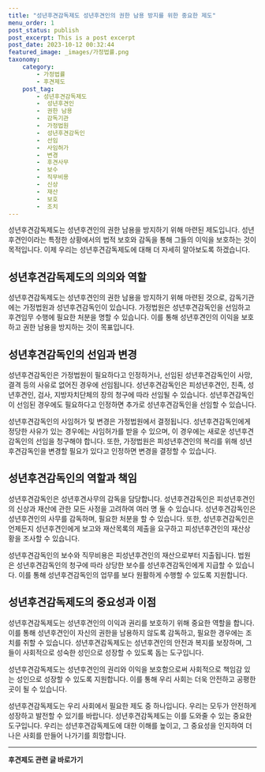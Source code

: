 ```yaml
---
title: "성년후견감독제도 성년후견인의 권한 남용 방지를 위한 중요한 제도"
menu_order: 1
post_status: publish
post_excerpt: This is a post excerpt
post_date: 2023-10-12 00:32:44
featured_image: _images/가정법률.png
taxonomy:
    category:
        - 가정법률
        - 후견제도
    post_tag:
        - 성년후견감독제도
        -  성년후견인
        -  권한 남용
        -  감독기관
        -  가정법원
        -  성년후견감독인
        -  선임
        -  사임허가
        -  변경
        -  후견사무
        -  보수
        -  직무비용
        -  신상
        -  재산
        -  보호
        -  조치
---
```



성년후견감독제도는 성년후견인의 권한 남용을 방지하기 위해 마련된 제도입니다. 성년후견인이라는 특정한 상황에서의 법적 보호와 감독을 통해 그들의 이익을 보호하는 것이 목적입니다. 이제 우리는 성년후견감독제도에 대해 더 자세히 알아보도록 하겠습니다.

## 성년후견감독제도의 의의와 역할

성년후견감독제도는 성년후견인의 권한 남용을 방지하기 위해 마련된 것으로, 감독기관에는 가정법원과 성년후견감독인이 있습니다. 가정법원은 성년후견감독인을 선임하고 후견임무 수행에 필요한 처분을 명할 수 있습니다. 이를 통해 성년후견인의 이익을 보호하고 권한 남용을 방지하는 것이 목표입니다.

## 성년후견감독인의 선임과 변경

성년후견감독인은 가정법원이 필요하다고 인정하거나, 선임된 성년후견감독인이 사망, 결격 등의 사유로 없어진 경우에 선임됩니다. 성년후견감독인은 피성년후견인, 친족, 성년후견인, 검사, 지방자치단체의 장의 청구에 따라 선임될 수 있습니다. 성년후견감독인이 선임된 경우에도 필요하다고 인정하면 추가로 성년후견감독인을 선임할 수 있습니다.

성년후견감독인의 사임허가 및 변경은 가정법원에서 결정됩니다. 성년후견감독인에게 정당한 사유가 있는 경우에는 사임허가를 받을 수 있으며, 이 경우에는 새로운 성년후견감독인의 선임을 청구해야 합니다. 또한, 가정법원은 피성년후견인의 복리를 위해 성년후견감독인을 변경할 필요가 있다고 인정하면 변경을 결정할 수 있습니다.

## 성년후견감독인의 역할과 책임

성년후견감독인은 성년후견사무의 감독을 담당합니다. 성년후견감독인은 피성년후견인의 신상과 재산에 관한 모든 사정을 고려하여 여러 명 둘 수 있습니다. 성년후견감독인은 성년후견인의 사무를 감독하며, 필요한 처분을 할 수 있습니다. 또한, 성년후견감독인은 언제든지 성년후견인에게 보고와 재산목록의 제출을 요구하고 피성년후견인의 재산상황을 조사할 수 있습니다.

성년후견감독인의 보수와 직무비용은 피성년후견인의 재산으로부터 지출됩니다. 법원은 성년후견감독인의 청구에 따라 상당한 보수를 성년후견감독인에게 지급할 수 있습니다. 이를 통해 성년후견감독인의 업무를 보다 원활하게 수행할 수 있도록 지원합니다.

## 성년후견감독제도의 중요성과 이점

성년후견감독제도는 성년후견인의 이익과 권리를 보호하기 위해 중요한 역할을 합니다. 이를 통해 성년후견인이 자신의 권한을 남용하지 않도록 감독하고, 필요한 경우에는 조치를 취할 수 있습니다. 성년후견감독제도는 성년후견인의 안전과 복지를 보장하며, 그들이 사회적으로 성숙한 성인으로 성장할 수 있도록 돕는 도구입니다.

성년후견감독제도는 성년후견인의 권리와 이익을 보호함으로써 사회적으로 책임감 있는 성인으로 성장할 수 있도록 지원합니다. 이를 통해 우리 사회는 더욱 안전하고 공평한 곳이 될 수 있습니다.

성년후견감독제도는 우리 사회에서 필요한 제도 중 하나입니다. 우리는 모두가 안전하게 성장하고 발전할 수 있기를 바랍니다. 성년후견감독제도는 이를 도와줄 수 있는 중요한 도구입니다. 우리는 성년후견감독제도에 대한 이해를 높이고, 그 중요성을 인지하여 더 나은 사회를 만들어 나가기를 희망합니다.

<!-- wp:separator -->
<hr class="wp-block-separator has-alpha-channel-opacity"/>
<!-- /wp:separator -->

<!-- wp:group {"backgroundColor":"base","layout":{"type":"constrained"}} -->
<div class="wp-block-group has-base-background-color has-background"><!-- wp:paragraph {"align":"center","fontSize":"large"} -->
<p class="has-text-align-center has-large-font-size"><strong>후견제도 관련 글 바로가기</strong></p>
<!-- /wp:paragraph -->


<!-- wp:latest-posts
{"categories":[{"id":1980,"count":19,"description":"","link":"https://uknowlaw.com/category/%ed%9b%84%ea%b2%ac%ec%a0%9c%eb%8f%84/","name":"후견제도","slug":"후견제도","taxonomy":"category","parent":0,"meta":[],"_links":{"self":[{"href":"https://uknowlaw.com/wp-json/wp/v2/categories/1980"}],"collection":[{"href":"https://uknowlaw.com/wp-json/wp/v2/categories"}],"about":[{"href":"https://uknowlaw.com/wp-json/wp/v2/taxonomies/category"}],"wp:post_type":[{"href":"https://uknowlaw.com/wp-json/wp/v2/posts?categories=1980"}],"curies":[{"name":"wp","href":"https://api.w.org/{rel}","templated":true}]}}],"postsToShow":100,"excerptLength":28,"postLayout":"grid","columns":2,"featuredImageAlign":"left","featuredImageSizeSlug":"large","fontSize":"medium"} /--></div>
<!-- /wp:group -->